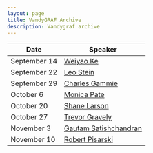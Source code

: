```yaml
---
layout: page
title: VandyGRAF Archive 
description: Vandygraf archive 
---
```


| Date         | Speaker                              |
|--------------|--------------------------------------|
| September 14 | <a href="/weiyao-ke"> Weiyao Ke </a> |
| September 22 | <a href="/leo-stein"> Leo Stein </a> |
| September 29 | <a href="/charles-gammie"> Charles Gammie </a> |
| October 6 | <a href="/monica-pate"> Monica Pate </a> |
| October 20 | <a href="/shane-larson"> Shane Larson </a> |
| October 27 | <a href="/trevor-gravely"> Trevor Gravely </a> |
| November 3 | <a href="/gautam-satishchandran"> Gautam Satishchandran </a> |
| November 10 | <a href="/robert-pisarski"> Robert Pisarski </a> |
